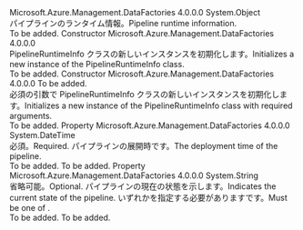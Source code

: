 <Type Name="PipelineRuntimeInfo" FullName="Microsoft.Azure.Management.DataFactories.Common.Models.PipelineRuntimeInfo">
  <TypeSignature Language="C#" Value="public class PipelineRuntimeInfo" />
  <TypeSignature Language="ILAsm" Value=".class public auto ansi beforefieldinit PipelineRuntimeInfo extends System.Object" />
  <TypeSignature Language="DocId" Value="T:Microsoft.Azure.Management.DataFactories.Common.Models.PipelineRuntimeInfo" />
  <TypeSignature Language="VB.NET" Value="Public Class PipelineRuntimeInfo" />
  <TypeSignature Language="F#" Value="type PipelineRuntimeInfo = class" />
  <AssemblyInfo>
    <AssemblyName>Microsoft.Azure.Management.DataFactories</AssemblyName>
    <AssemblyVersion>4.0.0.0</AssemblyVersion>
  </AssemblyInfo>
  <Base>
    <BaseTypeName>System.Object</BaseTypeName>
  </Base>
  <Interfaces />
  <Docs>
    <summary>
            <span data-ttu-id="9254e-101">パイプラインのランタイム情報。</span><span class="sxs-lookup"><span data-stu-id="9254e-101">Pipeline runtime information.</span></span>
            </summary>
    <remarks>To be added.</remarks>
  </Docs>
  <Members>
    <Member MemberName=".ctor">
      <MemberSignature Language="C#" Value="public PipelineRuntimeInfo ();" />
      <MemberSignature Language="ILAsm" Value=".method public hidebysig specialname rtspecialname instance void .ctor() cil managed" />
      <MemberSignature Language="DocId" Value="M:Microsoft.Azure.Management.DataFactories.Common.Models.PipelineRuntimeInfo.#ctor" />
      <MemberSignature Language="VB.NET" Value="Public Sub New ()" />
      <MemberType>Constructor</MemberType>
      <AssemblyInfo>
        <AssemblyName>Microsoft.Azure.Management.DataFactories</AssemblyName>
        <AssemblyVersion>4.0.0.0</AssemblyVersion>
      </AssemblyInfo>
      <Parameters />
      <Docs>
        <summary>
            <span data-ttu-id="9254e-102">PipelineRuntimeInfo クラスの新しいインスタンスを初期化します。</span><span class="sxs-lookup"><span data-stu-id="9254e-102">Initializes a new instance of the PipelineRuntimeInfo class.</span></span>
            </summary>
        <remarks>To be added.</remarks>
      </Docs>
    </Member>
    <Member MemberName=".ctor">
      <MemberSignature Language="C#" Value="public PipelineRuntimeInfo (DateTime deploymentTime);" />
      <MemberSignature Language="ILAsm" Value=".method public hidebysig specialname rtspecialname instance void .ctor(valuetype System.DateTime deploymentTime) cil managed" />
      <MemberSignature Language="DocId" Value="M:Microsoft.Azure.Management.DataFactories.Common.Models.PipelineRuntimeInfo.#ctor(System.DateTime)" />
      <MemberSignature Language="VB.NET" Value="Public Sub New (deploymentTime As DateTime)" />
      <MemberSignature Language="F#" Value="new Microsoft.Azure.Management.DataFactories.Common.Models.PipelineRuntimeInfo : DateTime -&gt; Microsoft.Azure.Management.DataFactories.Common.Models.PipelineRuntimeInfo" Usage="new Microsoft.Azure.Management.DataFactories.Common.Models.PipelineRuntimeInfo deploymentTime" />
      <MemberType>Constructor</MemberType>
      <AssemblyInfo>
        <AssemblyName>Microsoft.Azure.Management.DataFactories</AssemblyName>
        <AssemblyVersion>4.0.0.0</AssemblyVersion>
      </AssemblyInfo>
      <Parameters>
        <Parameter Name="deploymentTime" Type="System.DateTime" />
      </Parameters>
      <Docs>
        <param name="deploymentTime">To be added.</param>
        <summary>
            <span data-ttu-id="9254e-103">必須の引数で PipelineRuntimeInfo クラスの新しいインスタンスを初期化します。</span><span class="sxs-lookup"><span data-stu-id="9254e-103">Initializes a new instance of the PipelineRuntimeInfo class with required arguments.</span></span>
            </summary>
        <remarks>To be added.</remarks>
      </Docs>
    </Member>
    <Member MemberName="DeploymentTime">
      <MemberSignature Language="C#" Value="public DateTime DeploymentTime { get; set; }" />
      <MemberSignature Language="ILAsm" Value=".property instance valuetype System.DateTime DeploymentTime" />
      <MemberSignature Language="DocId" Value="P:Microsoft.Azure.Management.DataFactories.Common.Models.PipelineRuntimeInfo.DeploymentTime" />
      <MemberSignature Language="VB.NET" Value="Public Property DeploymentTime As DateTime" />
      <MemberSignature Language="F#" Value="member this.DeploymentTime : DateTime with get, set" Usage="Microsoft.Azure.Management.DataFactories.Common.Models.PipelineRuntimeInfo.DeploymentTime" />
      <MemberType>Property</MemberType>
      <AssemblyInfo>
        <AssemblyName>Microsoft.Azure.Management.DataFactories</AssemblyName>
        <AssemblyVersion>4.0.0.0</AssemblyVersion>
      </AssemblyInfo>
      <ReturnValue>
        <ReturnType>System.DateTime</ReturnType>
      </ReturnValue>
      <Docs>
        <summary>
            <span data-ttu-id="9254e-104">必須。</span><span class="sxs-lookup"><span data-stu-id="9254e-104">Required.</span></span> <span data-ttu-id="9254e-105">パイプラインの展開時です。</span><span class="sxs-lookup"><span data-stu-id="9254e-105">The deployment time of the pipeline.</span></span>
            </summary>
        <value>To be added.</value>
        <remarks>To be added.</remarks>
      </Docs>
    </Member>
    <Member MemberName="PipelineState">
      <MemberSignature Language="C#" Value="public string PipelineState { get; set; }" />
      <MemberSignature Language="ILAsm" Value=".property instance string PipelineState" />
      <MemberSignature Language="DocId" Value="P:Microsoft.Azure.Management.DataFactories.Common.Models.PipelineRuntimeInfo.PipelineState" />
      <MemberSignature Language="VB.NET" Value="Public Property PipelineState As String" />
      <MemberSignature Language="F#" Value="member this.PipelineState : string with get, set" Usage="Microsoft.Azure.Management.DataFactories.Common.Models.PipelineRuntimeInfo.PipelineState" />
      <MemberType>Property</MemberType>
      <AssemblyInfo>
        <AssemblyName>Microsoft.Azure.Management.DataFactories</AssemblyName>
        <AssemblyVersion>4.0.0.0</AssemblyVersion>
      </AssemblyInfo>
      <ReturnValue>
        <ReturnType>System.String</ReturnType>
      </ReturnValue>
      <Docs>
        <summary>
            <span data-ttu-id="9254e-106">省略可能。</span><span class="sxs-lookup"><span data-stu-id="9254e-106">Optional.</span></span> <span data-ttu-id="9254e-107">パイプラインの現在の状態を示します。</span><span class="sxs-lookup"><span data-stu-id="9254e-107">Indicates the current state of the pipeline.</span></span> <span data-ttu-id="9254e-108">いずれかを指定する必要があります<see cref="T:Microsoft.Azure.Management.DataFactories.Models.PipelineState" />です。</span><span class="sxs-lookup"><span data-stu-id="9254e-108">Must be one of <see cref="T:Microsoft.Azure.Management.DataFactories.Models.PipelineState" />.</span></span>
            </summary>
        <value>To be added.</value>
        <remarks>To be added.</remarks>
      </Docs>
    </Member>
  </Members>
</Type>